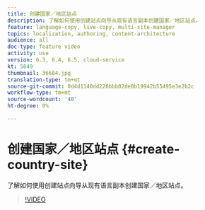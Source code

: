 ```yaml
---
title: 创建国家／地区站点
description: 了解如何使用创建站点向导从现有语言副本创建国家／地区站点。
feature: language-copy, live-copy, multi-site-manager
topics: localization, authoring, content-architecture
audience: all
doc-type: feature video
activity: use
version: 6.3, 6.4, 6.5, cloud-service
kt: 5849
thumbnail: 36684.jpg
translation-type: tm+mt
source-git-commit: 0d4d1140dd226bbb02de0b19942b55495e3e2b2c
workflow-type: tm+mt
source-wordcount: '40'
ht-degree: 0%

---
```



# 创建国家／地区站点 {#create-country-site}

了解如何使用创建站点向导从现有语言副本创建国家／地区站点。

>[!VIDEO](https://video.tv.adobe.com/v/36684?quality=12&learn=on)
